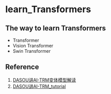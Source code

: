 # learn_Transformers
## The way to learn Transformers
- Transformer
- Vision Transformer
- Swin Transformer
  
## Reference
1. [DASOU讲AI-TRM变体模型解读](https://space.bilibili.com/414678948/channel/seriesdetail?sid=787723)
2. [DASOU讲AI-TRM_tutorial](https://github.com/DA-southampton/TRM_tutorial)